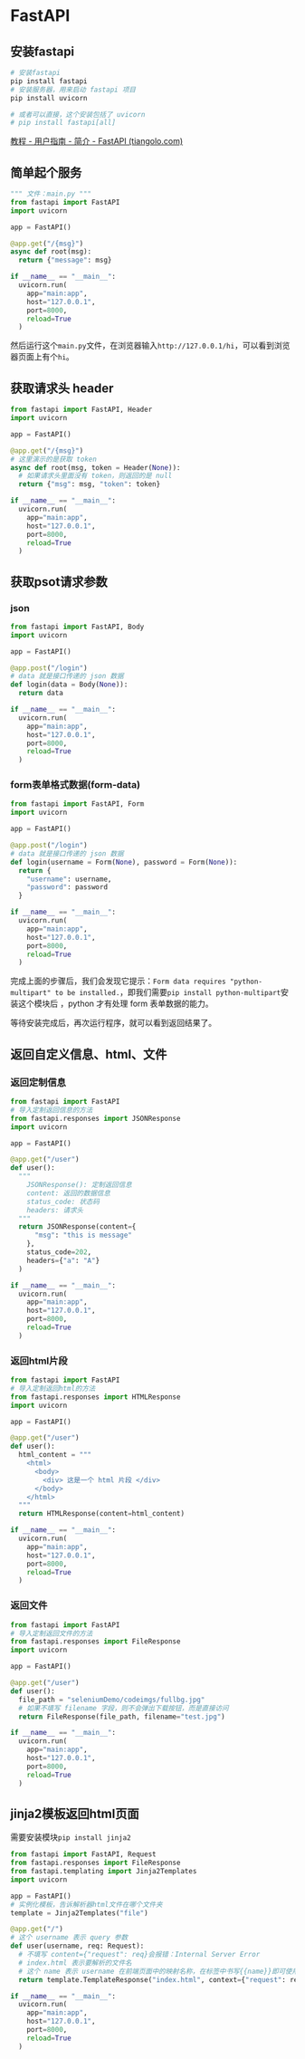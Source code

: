 # FastAPI

## 安装fastapi

```sh
# 安装fastapi
pip install fastapi
# 安装服务器，用来启动 fastapi 项目
pip install uvicorn

# 或者可以直接，这个安装包括了 uvicorn
# pip install fastapi[all]
```

[教程 - 用户指南 - 简介 - FastAPI (tiangolo.com)](https://fastapi.tiangolo.com/zh/tutorial/) 

## 简单起个服务

```python
""" 文件：main.py """
from fastapi import FastAPI
import uvicorn

app = FastAPI()

@app.get("/{msg}")
async def root(msg):
  return {"message": msg}

if __name__ == "__main__":
  uvicorn.run(
    app="main:app",
    host="127.0.0.1",
    port=8000,
    reload=True
  )
```

然后运行这个`main.py`文件，在浏览器输入`http://127.0.0.1/hi`，可以看到浏览器页面上有个`hi`。

##  获取请求头 header

```python
from fastapi import FastAPI, Header
import uvicorn

app = FastAPI()

@app.get("/{msg}")
# 这里演示的是获取 token
async def root(msg, token = Header(None)):
  # 如果请求头里面没有 token，则返回的是 null
  return {"msg": msg, "token": token}

if __name__ == "__main__":
  uvicorn.run(
    app="main:app",
    host="127.0.0.1",
    port=8000,
    reload=True
  )
```

## 获取psot请求参数

### json

```python
from fastapi import FastAPI, Body
import uvicorn

app = FastAPI()

@app.post("/login")
# data 就是接口传递的 json 数据
def login(data = Body(None)):
  return data

if __name__ == "__main__":
  uvicorn.run(
    app="main:app",
    host="127.0.0.1",
    port=8000,
    reload=True
  )
```

### form表单格式数据(form-data)

```python
from fastapi import FastAPI, Form
import uvicorn

app = FastAPI()

@app.post("/login")
# data 就是接口传递的 json 数据
def login(username = Form(None), password = Form(None)):
  return {
    "username": username,
    "password": password
  }

if __name__ == "__main__":
  uvicorn.run(
    app="main:app",
    host="127.0.0.1",
    port=8000,
    reload=True
  )
```

完成上面的步骤后，我们会发现它提示：`Form data requires "python-multipart" to be installed.`，即我们需要`pip install python-multipart`安装这个模块后 ，python 才有处理 form 表单数据的能力。

等待安装完成后，再次运行程序，就可以看到返回结果了。

## 返回自定义信息、html、文件

### 返回定制信息

```python
from fastapi import FastAPI
# 导入定制返回信息的方法
from fastapi.responses import JSONResponse
import uvicorn

app = FastAPI()

@app.get("/user")
def user():
  """
    JSONResponse(): 定制返回信息
    content: 返回的数据信息
    status_code: 状态码
    headers: 请求头
  """
  return JSONResponse(content={
      "msg": "this is message"
    },
    status_code=202,
    headers={"a": "A"}
  )

if __name__ == "__main__":
  uvicorn.run(
    app="main:app",
    host="127.0.0.1",
    port=8000,
    reload=True
  )
```

### 返回html片段

```python
from fastapi import FastAPI
# 导入定制返回html的方法
from fastapi.responses import HTMLResponse
import uvicorn

app = FastAPI()

@app.get("/user")
def user():
  html_content = """
    <html>
      <body>
        <div> 这是一个 html 片段 </div>
      </body>
    </html>
  """
  return HTMLResponse(content=html_content)

if __name__ == "__main__":
  uvicorn.run(
    app="main:app",
    host="127.0.0.1",
    port=8000,
    reload=True
  )
```

### 返回文件

```python
from fastapi import FastAPI
# 导入定制返回文件的方法
from fastapi.responses import FileResponse
import uvicorn

app = FastAPI()

@app.get("/user")
def user():
  file_path = "seleniumDemo/codeimgs/fullbg.jpg"
  # 如果不填写 filename 字段，则不会弹出下载按钮，而是直接访问
  return FileResponse(file_path, filename="test.jpg")

if __name__ == "__main__":
  uvicorn.run(
    app="main:app",
    host="127.0.0.1",
    port=8000,
    reload=True
  )
```

## jinja2模板返回html页面

需要安装模块`pip install jinja2`

```python
from fastapi import FastAPI, Request
from fastapi.responses import FileResponse
from fastapi.templating import Jinja2Templates
import uvicorn

app = FastAPI()
# 实例化模板，告诉解析器html文件在哪个文件夹
template = Jinja2Templates("file")

@app.get("/")
# 这个 username 表示 query 参数
def user(username, req: Request):
  # 不填写 content={"request": req}会报错：Internal Server Error
  # index.html 表示要解析的文件名
  # 这个 name 表示 username 在前端页面中的映射名称，在标签中书写{{name}}即可使用
  return template.TemplateResponse("index.html", context={"request": req, "name": username})

if __name__ == "__main__":
  uvicorn.run(
    app="main:app",
    host="127.0.0.1",
    port=8000,
    reload=True
  )
```

